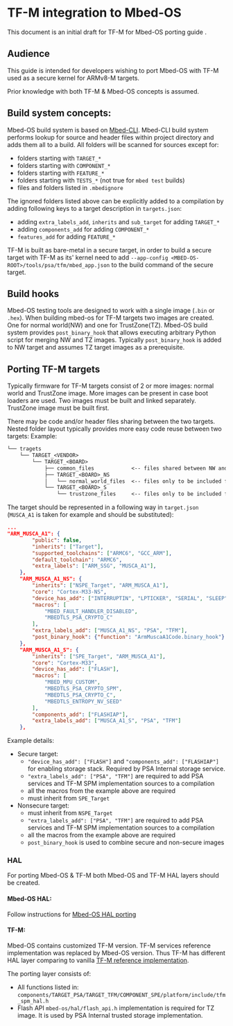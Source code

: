 # TF-M integration to Mbed-OS
This document is an initial draft for TF-M for Mbed-OS porting guide .

## Audience
This guide is intended for developers wishing to port Mbed-OS with TF-M used as a secure kernel for ARMv8-M targets.

Prior knowledge with both TF-M & Mbed-OS concepts is assumed.

## Build system concepts:

Mbed-OS build system is based on [Mbed-CLI](https://github.com/ARMmbed/mbed-cli).
Mbed-CLI build system performs lookup for source and header files within project directory and adds them all to a build. All folders will be scanned for sources except for:
- folders starting with `TARGET_*`
- folders starting with `COMPONENT_*`
- folders starting with `FEATURE_*`
- folders starting with `TESTS_*` (not true for `mbed test` builds)
- files and folders listed in `.mbedignore`

The ignored folders listed above can be explicitly added to a compilation by adding following keys to a target description in `targets.json`:
- adding `extra_labels_add`, `inherits` and `sub_target` for adding `TARGET_*`
- adding `components_add` for adding `COMPONENT_*`
- `features_add` for adding `FEATURE_*`

TF-M is built as bare-metal in a secure target, in order to build a secure target with TF-M as its' kernel need to add `--app-config <MBED-OS-ROOT>/tools/psa/tfm/mbed_app.json` to the build command of the secure target.

## Build hooks

Mbed-OS testing tools are designed to work with a single image (`.bin` or `.hex`).
When building mbed-os for TF-M targets two images are created. One for normal world(NW) and one for TrustZone(TZ).
Mbed-OS build system provides `post_binary_hook` that allows executing arbitrary Python script for merging NW and TZ images. Typically `post_binary_hook` is added to NW target and assumes TZ target images as a prerequisite.

## Porting TF-M targets

Typically firmware for TF-M targets consist of 2 or more images: normal world and TrustZone image. More images can be present in case boot loaders are used.
Two images must be built and linked separately. TrustZone image must be built first.

There may be code and/or header files sharing between the two targets.
Nested folder layout typically provides more easy code reuse between two targets:
Example:

```txt
└── tragets
    └── TARGET_<VENDOR>
        └── TARGET_<BOARD>
            ├── common_files            <-- files shared between NW and TZ images
            ├── TARGET_<BOARD>_NS
            │   └── normal_world_files  <-- files only to be included for NW build
            └── TARGET_<BOARD>_S
                └── trustzone_files     <-- files only to be included for TZ build
```

The target should be represented in a following way in `target.json` (`MUSCA_A1` is taken for example and should be substituted):
```json
...
"ARM_MUSCA_A1": {
        "public": false,
        "inherits": ["Target"],
        "supported_toolchains": ["ARMC6", "GCC_ARM"],
        "default_toolchain": "ARMC6",
        "extra_labels": ["ARM_SSG", "MUSCA_A1"],
    },
    "ARM_MUSCA_A1_NS": {
        "inherits": ["NSPE_Target", "ARM_MUSCA_A1"],
        "core": "Cortex-M33-NS",
        "device_has_add": ["INTERRUPTIN", "LPTICKER", "SERIAL", "SLEEP", "USTICKER"],
        "macros": [
            "MBED_FAULT_HANDLER_DISABLED",
            "MBEDTLS_PSA_CRYPTO_C"
        ],
        "extra_labels_add": ["MUSCA_A1_NS", "PSA", "TFM"],
        "post_binary_hook": {"function": "ArmMuscaA1Code.binary_hook"}
    },
    "ARM_MUSCA_A1_S": {
        "inherits": ["SPE_Target", "ARM_MUSCA_A1"],
        "core": "Cortex-M33",
        "device_has_add": ["FLASH"],
        "macros": [
            "MBED_MPU_CUSTOM",
            "MBEDTLS_PSA_CRYPTO_SPM",
            "MBEDTLS_PSA_CRYPTO_C",
            "MBEDTLS_ENTROPY_NV_SEED"
        ],
        "components_add": ["FLASHIAP"],
        "extra_labels_add": ["MUSCA_A1_S", "PSA", "TFM"]
    },
```

Example details:
- Secure target:
  - `"device_has_add": ["FLASH"]` and `"components_add": ["FLASHIAP"]` for enabling storage stack. Required by PSA Internal storage service.
  - `"extra_labels_add": ["PSA", "TFM"]` are required to add PSA services and TF-M SPM implementation sources to a compilation
  - all the macros from the example above are required
  - must inherit from `SPE_Target`
- Nonsecure target:
  -  must inherit from `NSPE_Target`
  - `"extra_labels_add": ["PSA", "TFM"]` are required to add PSA services and TF-M SPM implementation sources to a compilation
  - all the macros from the example above are required
  -  `post_binary_hook` is used to combine secure and non-secure images

### HAL
For porting Mbed-OS & TF-M both Mbed-OS and TF-M HAL layers should be created.

#### Mbed-OS HAL:
Follow instructions for [Mbed-OS HAL porting](https://os.mbed.com/docs/mbed-os/v5.11/porting/porting-hal-modules.html)

#### TF-M:
Mbed-OS contains customized TF-M version. TF-M services reference implementation was replaced by Mbed-OS version. Thus TF-M has different HAL layer comparing to vanilla [TF-M reference implementation](https://git.trustedfirmware.org/trusted-firmware-m.git/about/).

The porting layer consists of:
- All functions listed in: `components/TARGET_PSA/TARGET_TFM/COMPONENT_SPE/platform/include/tfm_spm_hal.h`
- Flash API `mbed-os/hal/flash_api.h` implementation is required for TZ image. It is used by PSA Internal trusted storage implementation.
